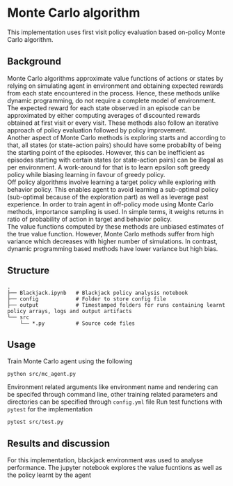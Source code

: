 # Monte Carlo algorithm
This implementation uses first visit policy evaluation based on-policy Monte Carlo algorithm.
## Background
Monte Carlo algorithms approximate value functions of actions or states by relying on simulating agent in environment and obtaining expected rewards from each state encountered in the process. Hence, these methods unlike dynamic programming, do not require a complete model of environment. The expected reward for each state observed in an episode can be approximated by either computing averages of discounted rewards obtained at first visit or every visit. These methods also follow an iterative approach of policy evaluation followed by policy improvement.  
Another aspect of Monte Carlo methods is exploring starts and according to that, all states (or state-action pairs) should have some probabilty of being the starting point of the episodes. However, this can be inefficient as episodes starting with certain states (or state-action pairs) can be illegal as per environment. A work-around for that is to learn epsilon soft greedy policy while biasing learning in favour of greedy policy.  
Off policy algorithms involve learning a target policy while exploring with behavior policy. This enables agent to avoid learning a sub-optimal policy (sub-optimal because of the exploration part) as well as leverage past experience. In order to train agent in off-policy mode using Monte Carlo methods, importance sampling is used. In simple terms, it weighs returns in ratio of probability of action in target and behavior policy.  
The value functions computed by these methods are unbiased estimates of the true value function. However, Monte Carlo methods suffer from high variance which decreases with higher number of simulations. In contrast, dynamic programming based methods have lower variance but high bias.

## Structure

```
.
├── Blackjack.ipynb   # Blackjack policy analysis notebook
├── config            # Folder to store config file
├── output            # Timestamped folders for runs containing learnt policy arrays, logs and output artifacts
└── src
    └── *.py          # Source code files
```
## Usage
Train Monte Carlo agent using the following
```
python src/mc_agent.py
```
Environment related arguments like environment name and rendering can be specifed through command line, other training related parameters and directories can be specified through `config.yml` file
Run test functions with `pytest` for the implementation
```
pytest src/test.py
```

## Results and discussion
For this implementation, blackjack environment was used to analyse performance. The jupyter notebook explores the value fucntions as well as the policy learnt by the agent 
